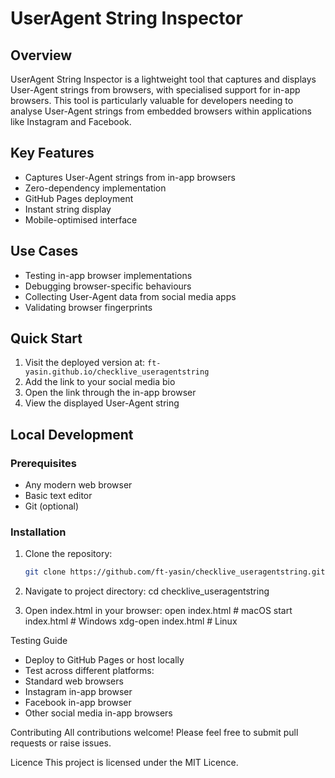 # UserAgent String Inspector

## Overview
UserAgent String Inspector is a lightweight tool that captures and displays User-Agent strings from browsers, with specialised support for in-app browsers. This tool is particularly valuable for developers needing to analyse User-Agent strings from embedded browsers within applications like Instagram and Facebook.

## Key Features
- Captures User-Agent strings from in-app browsers
- Zero-dependency implementation
- GitHub Pages deployment
- Instant string display
- Mobile-optimised interface

## Use Cases
- Testing in-app browser implementations
- Debugging browser-specific behaviours
- Collecting User-Agent data from social media apps
- Validating browser fingerprints

## Quick Start
1. Visit the deployed version at: `ft-yasin.github.io/checklive_useragentstring`
2. Add the link to your social media bio
3. Open the link through the in-app browser
4. View the displayed User-Agent string

## Local Development

### Prerequisites
- Any modern web browser
- Basic text editor
- Git (optional)

### Installation
1. Clone the repository:
   ```bash
   git clone https://github.com/ft-yasin/checklive_useragentstring.git
2. Navigate to project directory:
cd checklive_useragentstring

3. Open index.html in your browser:
open index.html  # macOS
start index.html # Windows
xdg-open index.html  # Linux

Testing Guide
- Deploy to GitHub Pages or host locally
- Test across different platforms:
- Standard web browsers
- Instagram in-app browser
- Facebook in-app browser
- Other social media in-app browsers

Contributing
All contributions welcome! Please feel free to submit pull requests or raise issues.

Licence
This project is licensed under the MIT Licence.
